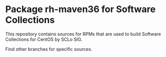 # Package rh-maven36 for Software Collections

This repository contains sources for RPMs that are used
to build Software Collections for CentOS by SCLo SIG.

Find other branches for specific sources.
